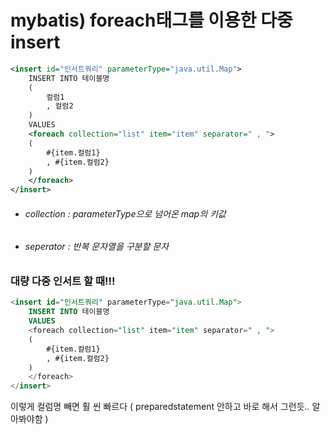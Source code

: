 # mybatis) foreach태그를 이용한 다중 insert

```xml
<insert id="인서트쿼리" parameterType="java.util.Map">
    INSERT INTO 테이블명
    (
    	컬럼1
    	, 컬럼2
    )
    VALUES
    <foreach collection="list" item="item" separator=" , ">
    (
    	#{item.컬럼1}
        , #{item.컬럼2}
    )
    </foreach>
</insert>
```



- ###### collection : parameterType으로 넘어온 map의 키값

- ###### seperator : 반복 문자열을 구분할 문자



### 대량 다중 인서트 할 때!!!

```sql
<insert id="인서트쿼리" parameterType="java.util.Map">
    INSERT INTO 테이블명
    VALUES
    <foreach collection="list" item="item" separator=" , ">
    (
    	#{item.컬럼1}
        , #{item.컬럼2}
    )
    </foreach>
</insert>
```

이렇게 컬럼명 빼면 훨 씬 빠르다 (  preparedstatement 안하고 바로 해서 그런듯.. 알아봐야함 )